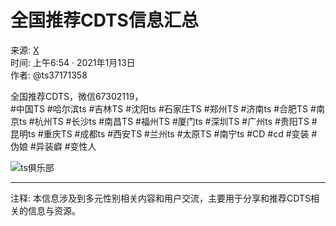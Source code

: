 # 全国推荐CDTS信息汇总

来源: [X](https://t.co/dO023nKkA5)  
时间: 上午6:54 · 2021年1月13日  
作者: @ts37171358  

全国推荐CDTS，微信67302119，  
#中国TS #哈尔滨ts #吉林TS #沈阳ts #石家庄TS #郑州TS #济南ts #合肥TS #南京ts #杭州TS #长沙ts #南昌TS #福州TS #厦门ts #深圳TS #广州ts #贵阳TS #昆明ts #重庆TS #成都ts #西安TS #兰州ts #太原TS #南宁ts #CD #cd #变装 #伪娘 #异装癖 #变性人  

![ts俱乐部](https://pbs.twimg.com/profile_images/1340940902227841027/cCDmtptP_normal.jpg)

---

注释: 本信息涉及到多元性别相关内容和用户交流，主要用于分享和推荐CDTS相关的信息与资源。